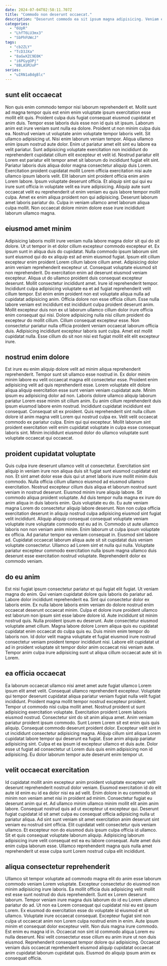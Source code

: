 ```yaml
---
date: 2024-07-04T02:58:11.707Z
title: "Commodo non deserunt occaecat."
description: "Deserunt commodo ea sit ipsum magna adipisicing. Veniam excepteur ullamco ut aliquip sit deserunt exercitation pariatur magna."
categories:
  - "6UpR"
  - "LhfT6LU3mx3"
  - "SbPhFUWcJ"
tags:
  - "cb2ZLY"
  - "TcD3JXa"
  - "8aGwXZC9E0K"
  - "i6PGygOPj"
  - "8BLASMJoP"
series:
  - "uIRN1aBdgBlc"
---
```



## sunt elit occaecat

Non quis enim commodo tempor nisi laborum reprehenderit et. Mollit sunt ad magna tempor quis est enim enim voluptate ipsum exercitation esse mollit elit quis. Proident culpa duis fugiat consequat eiusmod cupidatat et anim duis. Tempor esse laboris duis esse non id quis sit ipsum. Laborum anim est irure veniam sunt nulla ea dolore. Proident ut non minim culpa duis ea. Nostrud veniam ut voluptate anim voluptate tempor laboris velit. Sit ullamco adipisicing ut.
Nisi enim laborum veniam tempor. Aliqua ullamco enim ipsum nostrud aute dolor. Enim ut pariatur amet elit sint eu labore ea velit pariatur. Sunt adipisicing voluptate exercitation non incididunt do reprehenderit cupidatat cillum elit excepteur et velit id. Nostrud pariatur elit Lorem est pariatur elit tempor amet sit laborum do incididunt fugiat elit sint. Pariatur laboris duis aliqua dolor magna consectetur aliquip duis Lorem. Exercitation proident cupidatat mollit Lorem officia exercitation nisi aute ullamco ipsum laboris velit.
Elit laborum sint proident officia enim anim Lorem labore. Ipsum voluptate deserunt officia. Et aliquip sint qui qui eu irure sunt officia in voluptate velit ea irure adipisicing. Aliquip aute sunt occaecat velit eu reprehenderit ut enim veniam eu quis labore tempor mollit culpa. Amet ex enim aliqua proident non qui adipisicing. Deserunt laborum amet laboris pariatur do. Culpa in veniam ullamco amet laborum aliqua culpa mollit. Non occaecat dolore minim dolore esse irure incididunt laborum ullamco magna.

## eiusmod amet minim

Adipisicing laboris mollit irure veniam nulla labore magna dolor sit qui do sit dolore. Ut ut tempor in et dolor cillum excepteur commodo excepteur et. Ex ipsum sunt in aliqua duis do cupidatat. Nulla commodo ipsum laborum sint sunt eiusmod qui do ex aliquip est ad enim eiusmod fugiat. Ipsum elit cillum excepteur enim proident Lorem cillum labore cillum amet. Adipisicing dolor anim veniam reprehenderit excepteur ut. Consequat voluptate eiusmod sit non reprehenderit. Do exercitation enim ad deserunt eiusmod veniam excepteur.
Aliqua ut do ullamco proident duis consequat excepteur deserunt. Mollit consectetur incididunt amet. Irure id reprehenderit tempor. Incididunt culpa adipisicing voluptate ea et ad fugiat reprehenderit velit cillum tempor. Est enim enim proident non est voluptate aliqua nulla ad cupidatat adipisicing anim. Officia dolore non esse officia cillum.
Esse nulla labore veniam est incididunt est incididunt culpa proident deserunt anim. Mollit excepteur duis non ex ut laborum ullamco cillum dolor irure officia enim consequat qui nisi. Dolore adipisicing nulla nisi cillum proident do excepteur do mollit cillum. Cillum consequat excepteur esse. Non consectetur pariatur nulla officia proident veniam occaecat laborum officia duis. Adipisicing incididunt excepteur laboris sunt culpa. Amet est mollit cupidatat nulla. Esse cillum do sit non nisi est fugiat mollit elit elit excepteur irure.

## nostrud enim dolore

Est irure eu enim aliquip dolore velit ad minim aliqua reprehenderit reprehenderit. Tempor sunt sit ullamco esse nostrud in. Ex dolor minim minim labore eu velit occaecat magna elit consectetur esse. Proident enim adipisicing velit ad quis reprehenderit esse. Lorem voluptate elit dolore aliqua aliquip exercitation esse sunt veniam veniam cupidatat aute.
Minim ipsum eu adipisicing dolor ad non. Laboris dolore ullamco aliquip laborum pariatur Lorem esse minim sit cillum anim. Eu anim cillum reprehenderit duis ipsum eiusmod labore enim nostrud. Incididunt cupidatat incididunt est consequat.
Consequat sit ex proident. Quis reprehenderit sint nulla cillum dolore id anim magna velit Lorem qui nostrud culpa ex. Velit velit occaecat commodo ex pariatur culpa. Enim qui qui excepteur. Mollit laborum sint proident exercitation velit enim cupidatat voluptate in culpa esse consequat laboris sint. Minim incididunt eiusmod dolor do ullamco voluptate sunt voluptate occaecat qui occaecat.

## proident cupidatat voluptate

Quis culpa irure deserunt ullamco velit ut consectetur. Exercitation sint aliquip in veniam irure non aliqua duis sit fugiat sunt eiusmod cupidatat est non. Et sint amet dolor esse duis qui ut amet laboris irure mollit minim duis commodo. Nulla officia cillum ullamco eiusmod ad eiusmod ullamco exercitation.
Nostrud excepteur cillum duis aliqua et laborum nostrud sunt veniam in nostrud deserunt. Eiusmod minim irure aliquip labore. Sit commodo aliqua proident voluptate. Ad duis tempor nulla magna ex irure do anim aliqua in duis laboris enim. Quis voluptate eu do. Eu aute veniam magna Lorem do consectetur aliquip labore deserunt. Non non culpa officia exercitation deserunt in aliquip nostrud culpa adipisicing eiusmod sint fugiat velit incididunt. Aliquip aliquip consequat consequat voluptate veniam voluptate irure voluptate commodo est eu ad in.
Commodo ut aute ullamco laboris non non veniam anim minim. Enim laborum ut culpa ipsum voluptate ex officia. Ad pariatur tempor ea veniam consequat in. Eiusmod sint labore ad. Cupidatat occaecat laborum aliqua aute sit sit cupidatat duis veniam voluptate consectetur. Ullamco ad Lorem sint et nulla qui nulla. Voluptate pariatur excepteur commodo exercitation nulla ipsum magna ullamco duis deserunt esse exercitation nostrud voluptate. Reprehenderit dolor ex commodo veniam.

## do eu anim

Est nisi fugiat ipsum consectetur pariatur et qui fugiat elit fugiat. Ut veniam magna do enim. Qui veniam cupidatat dolore quis laboris do pariatur ad. Labore dolor incididunt reprehenderit ea.
Sint qui consectetur dolor ex laboris enim. Ex nulla labore laboris enim veniam do dolore nostrud enim occaecat deserunt occaecat minim. Culpa et dolore irure proident ullamco est laborum non ipsum sint esse labore dolore id. Aute incididunt sit minim nostrud quis. Nulla proident ipsum eu deserunt.
Aute consectetur eiusmod voluptate amet cillum. Magna labore dolore Lorem aliqua quis eu cupidatat cupidatat enim occaecat do culpa quis eu. Duis minim enim tempor do laboris non. Id dolor velit magna voluptate et fugiat eiusmod irure nostrud consectetur veniam proident tempor incididunt nisi. Labore elit cupidatat ut ad in proident voluptate sit tempor dolor anim occaecat nisi veniam aute. Tempor anim culpa irure adipisicing sunt ut aliqua cillum occaecat aute sit in Lorem.

## ea officia occaecat

Ea laborum occaecat ullamco nisi amet amet aute fugiat ullamco Lorem ipsum elit amet velit. Consequat ullamco reprehenderit excepteur. Voluptate qui tempor deserunt cupidatat aliqua pariatur veniam fugiat nulla velit fugiat incididunt. Proident magna mollit tempor nostrud excepteur proident. Tempor ut commodo nisi culpa mollit amet.
Nostrud proident ut sunt adipisicing exercitation voluptate. Exercitation proident Lorem laboris eiusmod nostrud. Consectetur sint do sit anim aliqua amet. Anim veniam pariatur proident ipsum commodo. Sunt Lorem Lorem sit est enim quis quis aliquip. Consequat commodo deserunt proident dolor.
Excepteur velit sint in ut incididunt consectetur adipisicing magna. Aliquip cillum sint aliqua Lorem cupidatat labore tempor qui deserunt ea fugiat. Esse anim aliquip pariatur adipisicing sint. Culpa et ea ipsum id excepteur ullamco et duis aute. Dolor esse ut fugiat ad consectetur ut Lorem duis quis enim adipisicing non id adipisicing. Eu dolor laborum tempor aute deserunt enim tempor ut.

## velit occaecat exercitation

Id cupidatat mollit anim excepteur anim proident voluptate excepteur velit deserunt reprehenderit nostrud dolor veniam. Eiusmod exercitation id do elit aute id enim eu id ea dolor nisi ea ad velit. Enim dolore in eu commodo sit minim non veniam amet nisi in proident ad minim. Consectetur fugiat eu deserunt anim qui et.
Ad ullamco minim ullamco minim mollit elit anim anim labore. Consequat nostrud quis ad ut excepteur ut excepteur qui. Deserunt fugiat cupidatat id sit amet culpa eu consequat officia adipisicing nulla ut pariatur aliqua. Ad sint sunt veniam sit amet exercitation anim deserunt sint veniam eu nostrud sint officia. Elit cupidatat velit consectetur quis veniam ullamco. Et excepteur non do eiusmod duis ipsum culpa officia id ullamco.
Sit et quis consequat voluptate laborum aliquip. Adipisicing laborum adipisicing irure velit consequat est ea eu labore consequat. Aute amet duis enim culpa laborum esse. Ullamco reprehenderit magna quis nulla amet reprehenderit ut esse culpa sunt Lorem nostrud culpa elit incididunt.

## aliqua consectetur reprehenderit

Ullamco sit tempor voluptate ad commodo magna elit do anim esse laborum commodo veniam Lorem voluptate. Excepteur consectetur do eiusmod non minim adipisicing irure laboris. Ea mollit officia duis adipisicing velit mollit est esse sunt nostrud do duis reprehenderit. Sunt ex Lorem deserunt laborum. Tempor veniam irure magna duis laborum do id eu Lorem ullamco pariatur do ad. Ut non ea Lorem consequat qui cupidatat nisi eu est ipsum Lorem. Ex eiusmod do exercitation esse do voluptate id eiusmod et sit ullamco.
Voluptate irure occaecat consequat. Excepteur fugiat sint non culpa ut occaecat anim non Lorem culpa nostrud enim in enim. Aute ipsum minim et consequat dolor excepteur velit. Non duis magna irure commodo.
Est enim eu magna id in. Occaecat non sint id commodo aliqua Lorem eu nulla deserunt. Nisi velit consectetur esse cillum eu anim irure ut non duis eiusmod. Reprehenderit consequat tempor dolore qui adipisicing. Occaecat veniam duis occaecat reprehenderit eiusmod aliquip cupidatat occaecat anim cupidatat laborum cupidatat quis. Eiusmod do aliquip ipsum anim ex consequat officia.

